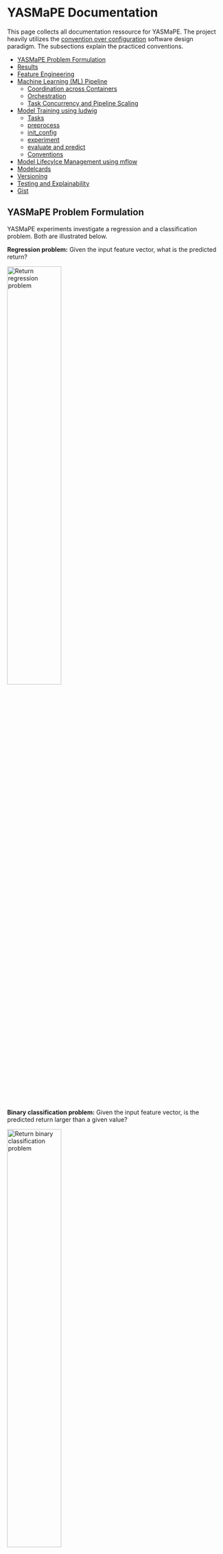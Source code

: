 # YASMaPE Documentation 

This page collects all documentation ressource for YASMaPE. The project heavily utilizes the [convention over configuration](https://en.wikipedia.org/wiki/Convention_over_configuration) software design paradigm. The subsections explain the practiced conventions.

<!--ts-->
   * [YASMaPE Problem Formulation](#yasmape-problem-formulation)
   * [Results](#results)
   * [Feature Engineering](#feature-engineering)
   * [Machine Learning (ML) Pipeline](#machine-learning-ml-pipeline)
      * [Coordination across Containers](#coordination-across-containers)
      * [Orchestration](#orchestration)
      * [Task Concurrency and Pipeline Scaling](#task-concurrency-and-pipeline-scaling)
   * [Model Training using ludwig](#model-training-using-ludwig)
      * [Tasks](#tasks)
      * [preprocess](#preprocess)
      * [init_config](#init_config)
      * [experiment](#experiment)
      * [evaluate and predict](#evaluate-and-predict)
      * [Conventions](#conventions)
   * [Model Lifecylce Management using mflow](#model-lifecylce-management-using-mflow)
   * [Modelcards](#modelcards)
   * [Versioning](#versioning)
   * [Testing and Explainability](#testing-and-explainability)
   * [Gist](#gist)

<!-- Created by https://github.com/ekalinin/github-markdown-toc -->
<!-- Added by: root, at: Sun Oct 30 09:52:38 UTC 2022 -->

<!--te-->


## YASMaPE Problem Formulation

YASMaPE experiments investigate a regression and a classification problem. Both are illustrated below.

**Regression problem:** Given the input feature vector, what is the predicted return?

<img src="regression_problem.png" width="50%" alt="Return regression problem">

**Binary classification problem:** Given the input feature vector, is the predicted return larger than a given value?

<img src="classification_problem.png" width="50%" alt="Return binary classification problem">

## Results

We will track results on a [separate page](results.md) using [modelcards](https://www.verifyml.com/).

## Feature Engineering

The [`create_feature` notebook](../notebooks/create_feature.ipynb) implements the feature engineering. It creates two [parquet](https://parquet.apache.org/) files:

* `train_set.parquet`
* `eval_set.parquet`


_windowing, etc._


## Machine Learning (ML) Pipeline

The pipeline's stages is shown as an activity diagram in the next figure.

![Activity diagram of YASMaPE pipeline](http://www.plantuml.com/plantuml/png/5Smj3a8n301WpodW0gl0eHu2IKA2Gf7IDRo6hLlw4wuFJttkMppG8dlR7KIfPUNz6Z7z163uBM-9DL_fR3GqMAFGw42LwNCqU9plLxnTeACer44EICyfavieborTMElV7m00)

The software parts run independently in docker containers. They share their data via the filesystem. For coordination among the containers, they setup tasks queues using [celery](https://docs.celeryq.dev/en/stable/) as a distributed task queuing system. A [snakemake](https://snakemake.readthedocs.io/en/stable/) installation within each container executes the tasks consumed from the queue. Tasks become idempotent with snakemake.

The following UML component diagram shows the project's ML pipeline. 

![Component diagram YASMaPE pipeline](http://www.plantuml.com/plantuml/png/1S6n3eGW303GNxdx0JhSTfk3euc9avF1qaWZb0RQ-Fk-zsN1uea-sKp77w379rnisKyVrB69aLZ0LW4JuVthi4_R4jSPQcI1r700wg6iL5WeU2ql)

YASMaPE runs lots of experiments. We use [mlflow](https://mlflow.org/) for ML lifecycle management and experiment tracking.

> Convention: Queues are named according to the scheme `q_{container name}.{task_name}`.

### Coordination across Containers

Software components run in docker containers. Coordination runs task distributed [celery](https://docs.celeryq.dev/en/stable/) as a task queuing system. It utilize [rabbitmq](https://www.rabbitmq.com/) to distribute tasks to workers and to enable the distributed coordination. Using celery a workflow in one container can start a workflow in other container.

A celery worker encapsulates a snakemake workflow. `send_task` submits a task signature as argument into a celery queue running on the rabbitmq broker. It routes the task to the suitable worker, which consumes it from the queue and starts the workflow. Notice the asynchronous behavior, i.e. `send_task` does not wait for the workflow to complete.

The following figure depicts the coordination behavior for the pipeline's `create_feature` stage.

![Sequence diagram of YASMaPE coordination](http://www.plantuml.com/plantuml/png/1S4x3a912030g-W5biBEpiBInCJAoY0G7t4Nb4-ylZDxDPhDijkgFda42FoDbzRMpqu9SYkn6kGBY8NUXu3xwNR1wnaMgW4x9QHy7-GUh8QbRgFN_0C0)

With snakemake come interesting features for running workflows asynchronously across containers:

* If the same snakemake workflow runs in series one after another run, all runs, but the first one, have no effect.
* If the workflow is invoked multiple times at the same time, the lock will avoid that any two Snakemake instances will want to create the same output file. See [snakemake FAQ](https://snakemake.readthedocs.io/en/stable/project_info/faq.html#how-does-snakemake-lock-the-working-directory).

Furthermore, the differnt celery workers are separated by different queues. A queue is only shared by workers for the same workflow. Each worker can only process one task at a time. A task submitted when the worker is still processing will remain in the queue as long as there is no other worker consuming from the same queue. `send_task` will observe that a task is consumed within a configured timeout after submission. If not, it will revoke the task from the queue. This will avoid a queue fillup. 

Horizotal scaling by spinning up more container with workers for the same workflow is possible.

### Orchestration

While one can enqueue each task step manually using the `src/celery_send_task/celery_send_task.py` script, orchestration organizes the sequence of steps within a pipeline or workflow.

The pipeline steps are orchestrated by the [celery director](https://ovh.github.io/celery-director/). The director itself defines the steps as celery task. Each task submits the task signature to rabbitmq to route it to the destination container. The task steps and pipeline definition are stored in `src/pipeline`. 

The director provides a web interface to start-up the pipeline and review previous executions. Additionally, there is a REST API to query and control the pipeline.

```
docker-compose up -d director
```

Afterwards, point your browser to http://localhost:8000 to access director's WebUI.

Rabbitmq records all celery task executions. You may want to review previous executions and other KPIs using [flower](https://flower.readthedocs.io/en/latest/). Flower is automatically started with the director. Point your brower to http://localhost:5555 to access flower. 

### Task Concurrency and Pipeline Scaling

A container may run several workflows. A celery worker configures several tasks, where each task is assigned to a queue named `q_{container}.{task_name}`. A task starts a workflow or a workflow rule. The worker concurrency is set to a single task. The consequences are:

* Each container implements a single celery worker only. 
* Each worker monitors several queues, but only processes one task at a time.

If a worker X is already busy with a task, that worker X will not consume another task submitted to any of the queues it is subscribed to. The task issuer monitors the queue and revokes the task after a pre-defined timeout. As a consequence, a container only runs one task at a time. There is no parallel task execution within a single container.

The situation is illustrated in the sequence diagram below. The ludwig container consumes a training task from the `q_ludwig.train` queue and starts the training workflow afterwards. A second task enqueued cannot be consumed and is revoked after a timeout.

![Sequence diagram of single task execution](http://www.plantuml.com/plantuml/png/1S6n3W8X303GNz4Ve8ERcuEZYOcJawcbWGOeTxJD_VwzTnMb7falrNspEy328nNn6lymNZJLMJtH742PgTqMV1-V5xwVC50KyYG3u_rdegMpexKKevy0)

However, if there are several containers up and running, there are several workers which monitor the queues. So, when there is a second task enqueued, the other worker from the parallel container may consume the task and start a workflow. Although, each worker and container run a single task only, the pipeline scales horizontally by running multiple containers in parallel. 

The sequence diagram below depicts parallel task execution using multiple containers. The ludwig container consumes a training task from the `q_ludwig.train` queue and starts the training workflow. A second enqueued task is consumed by another ludwig container which monitors the same queue. That other ludwig container starts its training workflow, now running parallel to the one from the first container.

![Sequence diagram of multiple task execution](http://www.plantuml.com/plantuml/png/1S4n3a8n203Gg-W5ok3cvk1eOkBaP90IIrgelq3-zVzxPp4QMVdK8lv-1LYubvz4osywBveMR55eAb1bwfS5xzlhWSyxA8f1dUJWl7qqHqYWzv8w3W00)

## Model Training using ludwig

[ludwig](https://ludwig.ai/) is the YASMaPE's workhorse.
The pipeline's part on ludwig runs workflows / tasks supporting the basic [ludwig cli commands](https://ludwig.ai/0.6/user_guide/command_line_interface/). 

### Tasks

Run the tasks in the default order using the convention for enqueuing tasks in the distributed task system.

| Step | Workflow / Taskname | Queue                | Description                             |
|------|---------------------|----------------------|-----------------------------------------|
| 1    | preprocess          | q_ludwig.preprocess  | prepare `.hdf5` data for ludwig         |
| 2    | init_config         | q_ludwig.init_config | initialize config files for experiments |
| 3    | experiment          | q_ludwig.experiment  | run ludwig experiment to train a model  |

Addtionally, the ludwig container may run the following tasks; no strict order required.

| Workflow / Taskname | Queue             | Description                               |
|---------------------|-------------------|-------------------------------------------|
| evaluate            | q_ludwig.evaluate | compute model performance for unseen data |
| predict             | q_ludwig.predict  | predict new target variable values        |

Each task issues a snakemake workflows, which runs the ludwig cli command. The figure depicts how a enqueued task activates a ludwig command.

![Sequence diagram for calling ludwig cli commands](http://www.plantuml.com/plantuml/png/1S4x3i8m303Ggy05ue6DZO4H2Oc9gGgsrLeu3lYZNh_ldSLGYxXSJrlcBwu0tlUsIcxrgM37QScM3US09CRlnU5zUptwymwZYm5D30Z-BrgqoxgWIgkX1m00)

We explain the tasks and their details in the following paragraphs using the snakemake workflows as examples. 

### preprocess

At the very beginning we start the `preprocess` task to process the feature vectors from training and evaluation `.parquet` files and store them as `.hdf5` formatted files in `/YASMaPE/data/{symbol}/ludwig/preprocess/`.

Example:
```
# Note the parameter: ... -R experiment
snakemake --cores all --config symbol="MUX.DE" -R preprocess
```

### init_config

Next, the `init_config` task starts and generates ludwig's yaml formatted config files describing the model for the experiment. The task has its own workflow definition in `setupyaml.sk`.

Example:
```
snakemake --cores all -s setupyaml.sk --config symbol="MUX.DE"
```

It will generate all yaml files for the regression and the classification experiments in `/YASMaPE/data/{symbol}/ludwig/init_config`, where `{symbol}` is the stock symbol, e.g. MUX.DE. Additionally, this workflow also cleans the initial yaml files. As a result, these files can be immediately used for experiments. The workflow to create each yaml files is illustrated in [`../src/ludwig/setupyaml.svg`](../src/ludwig/setupyaml.svg).

### experiment

Afterwards, ludwig is able to run experiments. The following code shows the main workflow command for the regression problem using the `regression_return.yaml` experiment config file. The ludwig workflow running an experiment is illustrated in [`../src/ludwig/experiment.svg`](../src/ludwig/experiment.svg).

Example:
```
# Note the parameter: ... -R experiment
snakemake --cores 1 --config symbol="MUX.DE" yaml="regression_return.yaml" -R experiment
```

It consumes the training and evaluation data and trains a model. Finally, the model is stored in a directory named after the experiment, e.g. `/YASMaPE/data/{symbol}/ludwig/regression/regression_return_{n}` for the n-th instanciation of a regression experiment with `return` as target variable. The workflow logs the experiment in {mlflow](#model-lifecylce-management-using-mflow). 

### evaluate and predict

The ludwig workflow for `evaluate` compares a selected (default: last) model performance to new _(unseen)_ data containing ground truth. The workflow for `predict` just takes the selected (default: last) model to predict the target variable's value from new data.  The workflow illustrations are

* [`../src/ludwig/evaluate.svg`](../src/ludwig/evaluate.svg)
* [`../src/ludwig/predict.svg`](../src/ludwig/predict.svg)


### Conventions

The ludwig workflows use the following convention in YASMaPE:

> Conventions: 
> 
> * data directory: `/YASMaPE/data/{symbol}`
> * stock data: `{data dir}/stockdata.csv`
> * training data: `{data dir}/train_set.parquet`
> * evaluation data: `{data dir}/eval_set.parquet`
> * preprocessed data: `{data dir}/ludwig/preprocess/{train|eval_set}.{training|test}.hdf5`
> * experiment config file: `{data dir}/ludwig/{experiment}_{model}.yaml`

The ludwig workflows operate on a tree of files and directories:

```
/YASMaPE/data/{symbol}
├── eval_set.parquet
├── train_set.parquet
└── ludwig
    ├── classification
    │   ├── classification_retgt5
    │   ├── classification_retgt5_1
    │   ├── classification_retgt10
    │   ├── classification_retgt10_1
    │   ├── classification_retgt{x}_{n}
    ├── preprocess
    │   ├── eval_set.test.hdf5
    │   ├── train_set.meta.json
    │   └── train_set.training.hdf5
    ├── regression
    │   ├── regression_return
    │   ├── regression_return_0
    │   ├── regression_return_{n}
    ├── classification_retgt5.yaml
    ├── classification_retgt10.yaml
    └── regression_return.yaml 
```

## Model Lifecylce Management using mflow

[mlflow](https://mlflow.org/) supports ML model lifecycle management. It records ML experiments, i.e. their code, data, config and results. mlflow collects data and artifacts and offers a REST-enabled query possibility. 

mlflow integrates nicely with ludwig.

## Modelcards

We document the results and the ML models producing them using [verifyml's modelcards](https://www.verifyml.com/). Modelcards documents a ML model from different perspectives. By making the model's purpose and its properties explicit, modelcards enable and facilitate a responsible thinking for both, the model developer and model's user.

The modelcard sources some data from the mflow.

Check out [`create_modelcard` notebook](../notebooks/create_modelcard.ipynb).

## Versioning 

YASMaPE consist of 

* data
* code
* model

All artifacts stand under version control.

_to be completed_ https://dvc.org/

## Testing and Explainability

_to be completed_ [whylogs](https://github.com/whylabs/whylogs)


## Gist

gists are small code snippets and other paste-style docs which are discovered during the development of YASMaPE.

See [gist.md](gist.md) for a list.
